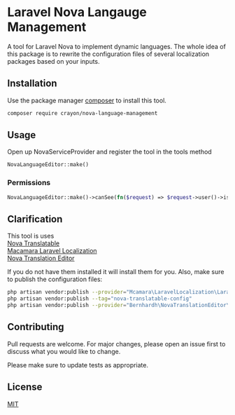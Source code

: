 # Laravel Nova Langauge Management

A tool for Laravel Nova to implement dynamic languages. The whole idea of this package is to rewrite the configuration files of several localization packages based on your inputs.

## Installation

Use the package manager [composer](https://pip.pypa.io/en/stable/) to install this tool.

```bash
composer require crayon/nova-language-management
```

## Usage
Open up NovaServiceProvider and register the tool in the tools method

```php
NovaLanguageEditor::make()
```
### Permissions
```php
NovaLanguageEditor::make()->canSee(fn($request) => $request->user()->isSuperAdmin()),
```

## Clarification

This tool is  uses \
[Nova Translatable](https://github.com/optimistdigital/nova-translatable)\
[Macamara Laravel Localization](https://github.com/mcamara/laravel-localization)\
[Nova Translation Editor](https://github.com/bernhardh/nova-translation-editor)

If you do not have them installed it will install them for you. Also, make sure to publish the configuration files:

```bash
php artisan vendor:publish --provider="Mcamara\LaravelLocalization\LaravelLocalizationServiceProvider"
php artisan vendor:publish --tag="nova-translatable-config"
php artisan vendor:publish --provider="Bernhardh\NovaTranslationEditor\ToolServiceProvider"
```

## Contributing
Pull requests are welcome. For major changes, please open an issue first to discuss what you would like to change.

Please make sure to update tests as appropriate.

## License
[MIT](https://choosealicense.com/licenses/mit/)
